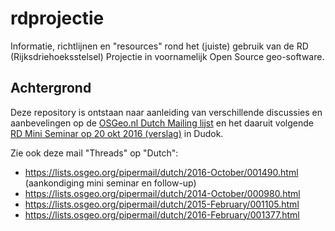 # rdprojectie
Informatie, richtlijnen en "resources" rond het (juiste) gebruik van de RD (Rijksdriehoeksstelsel) Projectie 
in voornamelijk Open Source geo-software.

## Achtergrond
Deze repository is ontstaan naar aanleiding van verschillende discussies en aanbevelingen op de 
[OSGeo.nl Dutch Mailing lijst](https://lists.osgeo.org/mailman/listinfo/dutch) en
het daaruit volgende [RD Mini Seminar op 20 okt 2016 (verslag)](https://osgeo.nl/2016/10/verslag-mini-seminar-rd/) in Dudok.

Zie ook deze mail "Threads" op "Dutch":

* https://lists.osgeo.org/pipermail/dutch/2016-October/001490.html (aankondiging mini seminar en follow-up)
* https://lists.osgeo.org/pipermail/dutch/2014-October/000980.html
* https://lists.osgeo.org/pipermail/dutch/2015-February/001105.html
* https://lists.osgeo.org/pipermail/dutch/2016-February/001377.html

